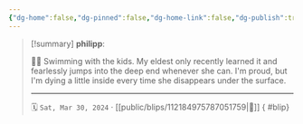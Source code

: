 ```yaml
---
{"dg-home":false,"dg-pinned":false,"dg-home-link":false,"dg-publish":true,"tags":["dgblip"],"disabled rules":["yaml-title","yaml-title-alias","file-name-heading"],"title":"philipp on mastodon @ 2024-03-30","created-date":"2024-03-30T13:54:41","id":112184975787051760,"updated-date":"2025-05-02T08:50:44","dg-path":"blips/112184975787051759.md","permalink":"/blips/112184975787051759/","dgPassFrontmatter":true}
---
```


> [!summary] **philipp**:
>
> 🏊‍♂️ Swimming with the kids. My eldest only recently learned it and fearlessly jumps into the deep end whenever she can. I'm proud, but  I'm dying a little inside every time she disappears under the surface.
> - - -
>
> 🗓️ `Sat, Mar 30, 2024` · [[public/blips/112184975787051759\|🔗]]
{ #blip}

